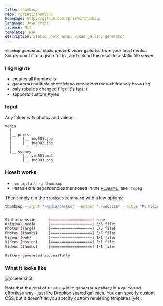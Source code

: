 ```yaml
---
title: thumbsup
repo: rprieto/thumbsup
homepage: http://github.com/rprieto/thumbsup
language: JavaScript
license: MIT
templates: N/A
description: Static photo &amp; video gallery generator
---
```


`thumbup` generates static photo &amp; video galleries from your local media.
Simply point it to a given folder, and upload the result to a static file server.

### Highlights

- creates all thumbnails
- generates multiple photo/video resolutions for web friendly browsing
- only rebuilds changed files: it's fast :)
- supports custom styles

### Input

Any folder with photos and videos:

```
media
  |
  |__ paris
  |     |__ img001.jpg
  |     |__ img002.jpg
  |
  |__ sydney
        |__ vid001.mp4
        |__ img003.png
```

### How it works

- `npm install -g thumbsup`
- install extra dependencies mentioned in the [README](https://github.com/rprieto/thumbsup), like `ffmpeg`

Then simply run the `thumbsup` command with a few options:

```bash
thumbsup --input "/media/photos" --output "./website" --title "My holidays" --thumb-size 200 --large-size 1500 --css "./custom.css"


Static website      [===================] done
Original media      [===================] 6/6 files
Photos (large)      [===================] 5/5 files
Photos (thumbs)     [===================] 5/5 files
Videos (web)        [===================] 1/1 files
Videos (poster)     [===================] 1/1 files
Videos (thumbs)     [===================] 1/1 files

Gallery generated successfully
```

### What it looks like

![screenshot](https://raw.github.com/rprieto/thumbsup/master/screenshot.jpg)

Note that the goal of `thumbsup` is to generate a gallery in a quick and effortless way - just like Dropbox shared galleries. You can specify custom CSS, but it doesn't let you specify custom rendering templates (yet).
